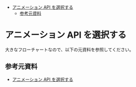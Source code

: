 - [アニメーション API を選択する](#アニメーション-api-を選択する)
  - [参考元資料](#参考元資料)


# アニメーション API を選択する

大きなフローチャートなので、以下の元資料を参照してください。


## 参考元資料

- [アニメーション API を選択する](https://developer.android.com/develop/ui/compose/animation/choose-api?hl=ja)


